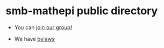 # smb-mathepi public directory

* You can [join our group!](https://docs.google.com/forms/d/e/1FAIpQLSdBCFVY-exrg2x0WnD0PDh83kRDmF8BHHM93mMa2vU3NLWnFw/viewform)

* We have [bylaws](materials/bylaws.pdf)
